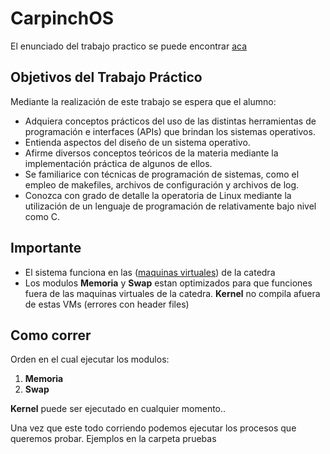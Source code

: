 # CarpinchOS

El enunciado del trabajo practico se puede encontrar [aca](https://docs.google.com/document/d/1BDpr5lfzOAqmOOgcAVg6rUqvMPUfCpMSz1u1J_Vjtac/edit# "aca")

## Objetivos del Trabajo Práctico

Mediante la realización de este trabajo se espera que el alumno:

- Adquiera conceptos prácticos del uso de las distintas herramientas de programación e interfaces (APIs) que brindan los sistemas operativos.
- Entienda aspectos del diseño de un sistema operativo.
- Afirme diversos conceptos teóricos de la materia mediante la implementación práctica de algunos de ellos.
- Se familiarice con técnicas de programación de sistemas, como el empleo de makefiles, archivos de configuración y archivos de log.
- Conozca con grado de detalle la operatoria de Linux mediante la utilización de un lenguaje de programación de relativamente bajo nivel como C.


## Importante

- El sistema funciona en las ([maquinas virtuales](https://www.utnso.com.ar/recursos/maquinas-virtuales/)) de la catedra 
- Los modulos **Memoria** y **Swap** estan optimizados para que funciones fuera de las maquinas virtuales de la catedra. **Kernel** no compila afuera de estas VMs (errores con header files)

## Como correr

Orden en el cual ejecutar los modulos:
1.  **Memoria**
2. **Swap**

**Kernel** puede ser ejecutado en cualquier momento..

Una vez que este todo corriendo podemos ejecutar los procesos que queremos probar. Ejemplos en la carpeta pruebas

